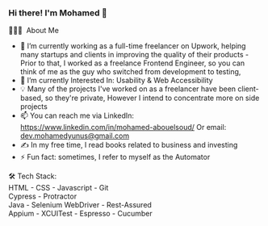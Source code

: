 ### Hi there! I'm Mohamed 👋
👨🏻‍💻 &nbsp;About Me

- 🔭 I’m currently working as a full-time freelancer on Upwork, helping many startups and clients in improving the quality of their products - Prior to that, I worked as a freelance Frontend Engineer, so you can think of me as the guy who switched from development to testing,
- 🌱 I’m currently Interested In: Usability & Web Accessibility
- 💡  Many of the projects I've worked on as a freelancer have been client-based, so they're private, However I intend to concentrate more on side projects
- 📫 You can reach me via LinkedIn: https://www.linkedin.com/in/mohamed-abouelsoud/ Or email: dev.mohamedyunus@gmail.com
- ✍️ In my free time, I read books related to business and investing
- ⚡ Fun fact: sometimes, I refer to myself as the Automator

🛠  Tech Stack:<br/>
  HTML - CSS - Javascript - Git <br/>
  Cypress - Protractor<br/>
  Java - Selenium WebDriver - Rest-Assured<br/>
  Appium - XCUITest - Espresso - Cucumber<br/>
